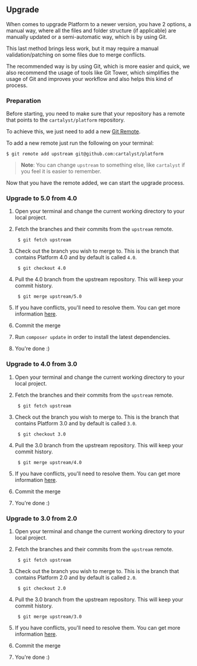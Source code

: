 ## Upgrade

When comes to upgrade Platform to a newer version, you have 2 options, a manual way, where all the files and folder structure (if applicable) are manually updated or a semi-automatic way, which is by using Git.

This last method brings less work, but it may require a manual validation/patching on some files due to merge conflicts.

The recommended way is by using Git, which is more easier and quick, we also recommend the usage of tools like Git Tower, which simplifies the usage of Git and improves your workflow and also helps this kind of process.

### Preparation

Before starting, you need to make sure that your repository has a remote that points to the `cartalyst/platform` repository.

To achieve this, we just need to add a new [Git Remote](http://www.git-tower.com/learn/git/ebook/command-line/remote-repositories/introduction#start).

To add a new remote just run the following on your terminal:

    $ git remote add upstream git@github.com:cartalyst/platform

> **Note**: You can change `upstream` to something else, like `cartalyst` if you feel it is easier to remember.

Now that you have the remote added, we can start the upgrade process.

### Upgrade to 5.0 from 4.0

1. Open your terminal and change the current working directory to your local project.

2. Fetch the branches and their commits from the `upstream` remote.

        $ git fetch upstream

3. Check out the branch you wish to merge to. This is the branch that contains Platform 4.0 and by default is called `4.0`.

        $ git checkout 4.0

4. Pull the 4.0 branch from the upstream repository. This will keep your commit history.

        $ git merge upstream/5.0

5. If you have conflicts, you'll need to resolve them. You can get more information [here](https://help.github.com/articles/resolving-a-merge-conflict-from-the-command-line/).

6. Commit the merge

7. Run `composer update` in order to install the latest dependencies.

8. You're done :)

### Upgrade to 4.0 from 3.0

1. Open your terminal and change the current working directory to your local project.

2. Fetch the branches and their commits from the `upstream` remote.

        $ git fetch upstream

3. Check out the branch you wish to merge to. This is the branch that contains Platform 3.0 and by default is called `3.0`.

        $ git checkout 3.0

4. Pull the 3.0 branch from the upstream repository. This will keep your commit history.

        $ git merge upstream/4.0

5. If you have conflicts, you'll need to resolve them. You can get more information [here](https://help.github.com/articles/resolving-a-merge-conflict-from-the-command-line/).

6. Commit the merge

7. You're done :)

### Upgrade to 3.0 from 2.0

1. Open your terminal and change the current working directory to your local project.

2. Fetch the branches and their commits from the `upstream` remote.

        $ git fetch upstream

3. Check out the branch you wish to merge to. This is the branch that contains Platform 2.0 and by default is called `2.0`.

        $ git checkout 2.0

4. Pull the 3.0 branch from the upstream repository. This will keep your commit history.

        $ git merge upstream/3.0

5. If you have conflicts, you'll need to resolve them. You can get more information [here](https://help.github.com/articles/resolving-a-merge-conflict-from-the-command-line/).

6. Commit the merge

7. You're done :)
